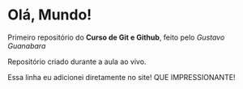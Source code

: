 # Olá, Mundo!
 Primeiro repositório do **Curso de Git e Github**, feito pelo *Gustavo Guanabara*

Repositório criado durante a aula ao vivo.

Essa linha eu adicionei diretamente no site! QUE IMPRESSIONANTE!
